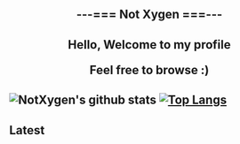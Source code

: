 <h2 align=center>
  ---=== Not Xygen ===---
<h2>

<p>
  <p align=center>
    Hello, Welcome to my profile
  <p>
  <p align=center>
    Feel free to browse :) 
  <p>
<p>

<h2>
  
![NotXygen's github stats](https://github-readme-stats.vercel.app/api?username=not-xygen&show_icons=true&theme=react)
[![Top Langs](https://github-readme-stats.vercel.app/api/top-langs/?username=not-xygen&theme=react)](https://github.com/anuraghazra/github-readme-stats)

<h2>
  Latest
